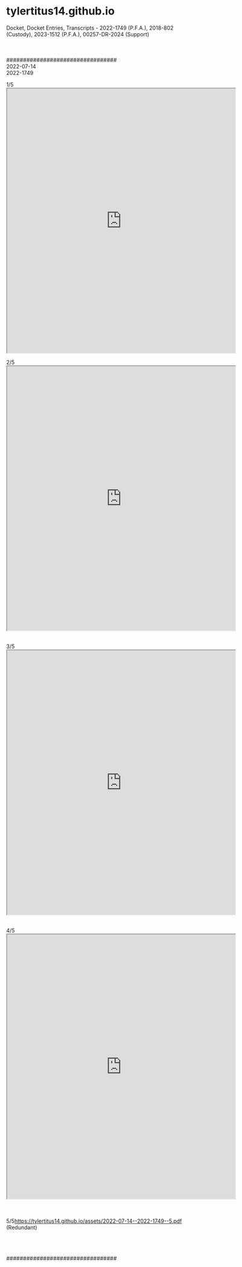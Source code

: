 # tylertitus14.github.io
Docket, Docket Entries, Transcripts - 2022-1749 (P.F.A.), 2018-802 (Custody), 2023-1512 (P.F.A.), 00257-DR-2024 (Support)
<br><br><br><br>
#################################  
2022-07-14  
2022-1749  

1/5<iframe src="https://tylertitus14.github.io/assets/2022-07-14--2022-1749--1.pdf" width="120%" height="700px"></iframe>
<br>

2/5<iframe src="https://tylertitus14.github.io/assets/2022-07-14--2022-1749--2.pdf" width="120%" height="700px"></iframe>  
<br>

3/5<iframe src="https://tylertitus14.github.io/assets/2022-07-14--2022-1749--3.pdf" width="120%" height="700px"></iframe>  
<br>

4/5<iframe src="https://tylertitus14.github.io/assets/2022-07-14--2022-1749--4.pdf" width="120%" height="700px"></iframe>  
<br><br>

5/5<a href="https://tylertitus14.github.io/assets/2022-07-14--2022-1749--5.pdf">https://tylertitus14.github.io/assets/2022-07-14--2022-1749--5.pdf</a> (Redundant)

<br><br><br>
#################################
